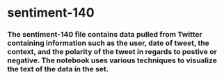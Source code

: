 # sentiment-140

### The sentiment-140 file contains data pulled from Twitter containing information such as the user, date of tweet, the context, and the polarity of the tweet in regards to postive or negative. The notebook uses various techniques to visualize the text of the data in the set.
